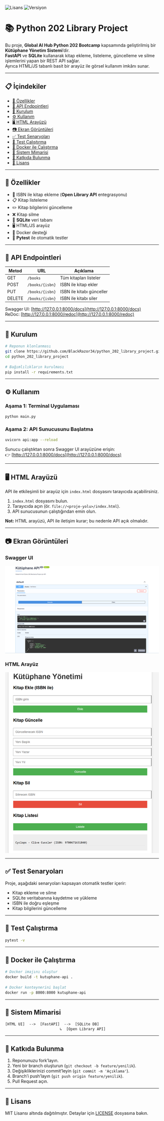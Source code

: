 ![Lisans](https://img.shields.io/badge/lisans-MIT-mavi)
![Versiyon](https://img.shields.io/badge/versiyon-1.0.0-turuncu)

# 📚 Python 202 Library Project

Bu proje, **Global AI Hub Python 202 Bootcamp** kapsamında geliştirilmiş bir **Kütüphane Yönetim Sistemi**’dir.  
**FastAPI** ve **SQLite** kullanarak kitap ekleme, listeleme, güncelleme ve silme işlemlerini yapan bir REST API sağlar.  
Ayrıca HTML/JS tabanlı basit bir arayüz ile görsel kullanım imkânı sunar.

---

## 📋 İçindekiler
- [🚀 Özellikler](#özellikler)  
- [📡 API Endpointleri](#api-endpointleri)  
- [🚀 Kurulum](#kurulum)  
- [⚙️ Kullanım](#kullanım)  
- [🖥 HTML Arayüzü](#html-arayüzü)  
- [📷 Ekran Görüntüleri](#ekran-görüntüleri)  
- [✅ Test Senaryoları](#test-senaryoları)  
- [🧪 Test Çalıştırma](#test-çalıştırma)  
- [🐳 Docker ile Çalıştırma](#docker-ile-çalıştırma)  
- [📌 Sistem Mimarisi](#sistem-mimarisi)  
- [🤝 Katkıda Bulunma](#katkıda-bulunma)  
- [📄 Lisans](#lisans)

---

## 🚀 Özellikler
- 📖 ISBN ile kitap ekleme (**Open Library API** entegrasyonu)
- 📋 Kitap listeleme
- ✏️ Kitap bilgilerini güncelleme
- ❌ Kitap silme
- 💾 **SQLite** veri tabanı
- 🖥 HTML/JS arayüz
- 🐳 Docker desteği
- 🧪 **Pytest** ile otomatik testler

---

## 📡 API Endpointleri

| Metod  | URL               | Açıklama                   |
|--------|-------------------|----------------------------|
| GET    | `/books`          | Tüm kitapları listeler     |
| POST   | `/books/{isbn}`   | ISBN ile kitap ekler       |
| PUT    | `/books/{isbn}`   | ISBN ile kitabı günceller  |
| DELETE | `/books/{isbn}`   | ISBN ile kitabı siler      |

Swagger UI: [http://127.0.0.1:8000/docs](http://127.0.0.1:8000/docs)  
ReDoc: [http://127.0.0.1:8000/redoc](http://127.0.0.1:8000/redoc)

---

## 🚀 Kurulum
```bash
# Reponun klonlanması
git clone https://github.com/BlackRazor34/python_202_library_project.git
cd python_202_library_project

# Bağımlılıkların kurulması
pip install -r requirements.txt
```

---

## ⚙️ Kullanım

### Aşama 1: Terminal Uygulaması
```bash
python main.py
```

### Aşama 2: API Sunucusunu Başlatma
```bash
uvicorn api:app --reload
```
Sunucu çalıştıktan sonra Swagger UI arayüzüne erişin:  
👉 [http://127.0.0.1:8000/docs](http://127.0.0.1:8000/docs)

---

## 🖥 HTML Arayüzü
API ile etkileşimli bir arayüz için `index.html` dosyasını tarayıcıda açabilirsiniz.

1. `index.html` dosyasını bulun.
2. Tarayıcıda açın (ör. `file://<proje-yolu>/index.html`).
3. API sunucusunun çalıştığından emin olun.

**Not:** HTML arayüzü, API ile iletişim kurar; bu nedenle API açık olmalıdır.

---

## 📷 Ekran Görüntüleri

### Swagger UI
![Swagger UI](Pic/resim1.png)

### HTML Arayüz
![HTML UI](Pic/resim2.png)

---

## ✅ Test Senaryoları
Proje, aşağıdaki senaryoları kapsayan otomatik testler içerir:
- Kitap ekleme ve silme
- SQLite veritabanına kaydetme ve yükleme
- ISBN ile doğru eşleşme
- Kitap bilgilerini güncelleme

---

## 🧪 Test Çalıştırma
```bash
pytest -v
```

---

## 🐳 Docker ile Çalıştırma
```bash
# Docker imajını oluştur
docker build -t kutuphane-api .

# Docker konteynerini başlat
docker run -p 8000:8000 kutuphane-api
```

---

## 📌 Sistem Mimarisi
```
[HTML UI]  -->  [FastAPI]  -->  [SQLite DB]
                         ↳  [Open Library API]
```

---

## 🤝 Katkıda Bulunma
1. Reponunuzu fork’layın.
2. Yeni bir branch oluşturun (`git checkout -b feature/yenilik`).
3. Değişikliklerinizi commit’leyin (`git commit -m 'Açıklama'`).
4. Branch’i push’layın (`git push origin feature/yenilik`).
5. Pull Request açın.

---

## 📄 Lisans
MIT Lisansı altında dağıtılmıştır. Detaylar için [LICENSE](LICENSE) dosyasına bakın.

